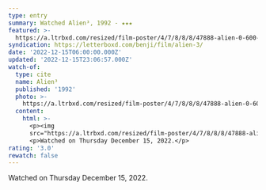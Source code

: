 ```yaml
---
type: entry
summary: Watched Alien³, 1992 - ★★★
featured: >-
  https://a.ltrbxd.com/resized/film-poster/4/7/8/8/8/47888-alien-0-600-0-900-crop.jpg?v=8b2645e0e9
syndication: https://letterboxd.com/benji/film/alien-3/
date: '2022-12-15T06:00:00.000Z'
updated: '2022-12-15T23:06:57.000Z'
watch-of:
  type: cite
  name: Alien³
  published: '1992'
  photo: >-
    https://a.ltrbxd.com/resized/film-poster/4/7/8/8/8/47888-alien-0-600-0-900-crop.jpg?v=8b2645e0e9
  content:
    html: >-
      <p><img
      src="https://a.ltrbxd.com/resized/film-poster/4/7/8/8/8/47888-alien-0-600-0-900-crop.jpg?v=8b2645e0e9"/></p>
      <p>Watched on Thursday December 15, 2022.</p>
rating: '3.0'
rewatch: false
---
```

Watched on Thursday December 15, 2022.
